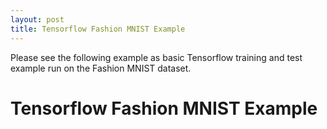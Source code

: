 ```yaml
---
layout: post
title: Tensorflow Fashion MNIST Example
---
```

Please see the following example as basic Tensorflow training and test example run on the Fashion MNIST dataset.

<div>
  <h1>Tensorflow Fashion MNIST Example</h1>
  <script src="https://gist.github.com/hamuntech/b6eef8c6ddcb3e4b9ea059da99aa22cf.js"></script>
</div>